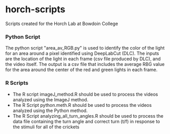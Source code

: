 # horch-scripts
Scripts created for the Horch Lab at Bowdoin College

### Python Script
The python script "area_av_RGB.py" is used to identify the color of the light for an area around a pixel identified using DeepLabCut (DLC). The inputs are the location of the light in each frame (csv file produced by DLC), and the video itself. The output is a csv file that includes the average RBG value for the area around the center of the red and green lights in each frame.

### R Scripts
* The R script imageJ_method.R should be used to process the videos analyzed using the ImageJ method.  
* The R Script python.meth.R should be used to process the videos analyzed using the Python method.  
* The R Script analyzing_all_turn_angles.R should be used to process the data file containing the turn angle and correct turn (t/f) in response to the stimuli for all of the crickets
